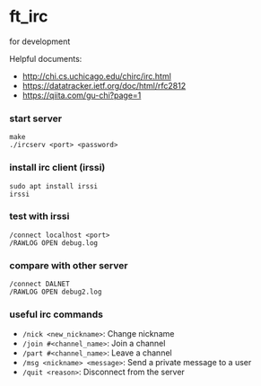 # ft_irc
for development

Helpful documents:
- http://chi.cs.uchicago.edu/chirc/irc.html
- https://datatracker.ietf.org/doc/html/rfc2812
- https://qiita.com/gu-chi?page=1

### start server
```
make
./ircserv <port> <password>
```

### install irc client (irssi)
```
sudo apt install irssi
irssi
```

### test with irssi
```
/connect localhost <port>
/RAWLOG OPEN debug.log
```

### compare with other server
```
/connect DALNET
/RAWLOG OPEN debug2.log
```

### useful irc commands
- `/nick <new_nickname>`: Change nickname
- `/join #<channel_name>`: Join a channel
- `/part #<channel_name>`: Leave a channel
- `/msg <nickname> <message>`: Send a private message to a user
- `/quit <reason>`: Disconnect from the server
